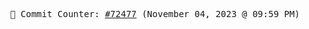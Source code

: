 <p align="center">
    <samp>
        📮 Commit Counter: <a href="https://github.com/Javascript-void0/Javascript-void0/commits/main">#72477</a> (November 04, 2023 @ 09:59 PM)
    </samp>
</p>
